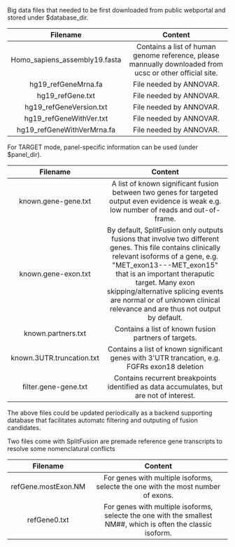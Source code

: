 Big data files that needed to be first downloaded from public webportal and stored under $database_dir.

| Filename                   | Content                                                        |
|:--------------------------:|:--------------------------------------------------------------:|
| Homo_sapiens_assembly19.fasta | Contains a list of human genome reference, please mannually downloaded from ucsc or other official site. |
| hg19_refGeneMrna.fa | File needed by ANNOVAR. |
| hg19_refGene.txt | File needed by ANNOVAR. |
| hg19_refGeneVersion.txt | File needed by ANNOVAR. |
| hg19_refGeneWithVer.txt | File needed by ANNOVAR. |
| hg19_refGeneWithVerMrna.fa | File needed by ANNOVAR. |


For TARGET mode, panel-specific information can be used (under $panel_dir).

| Filename                   | Content                                                        |
|:--------------------------:|:--------------------------------------------------------------:|
| known.gene-gene.txt | A list of known significant fusion between two genes for targeted output even evidence is weak e.g. low number of reads and out-of-frame. |
| known.gene-exon.txt | By default, SplitFusion only outputs fusions that involve two different genes. This file contains clinically relevant isoforms of a gene, e.g. "MET_exon13---MET_exon15" that is an important theraputic target. Many exon skipping/alternative splicing events are normal or of unknown clinical relevance and are thus not output by default. |
| known.partners.txt | Contains a list of known fusion partners of targets. |
| known.3UTR.truncation.txt | Contains a list of known significant genes with 3'UTR trancation, e.g. FGFRs exon18 deletion |
| filter.gene-gene.txt | Contains recurrent breakpoints identified as data accumulates, but are not of interest. |

The above files could be updated periodically as a backend supporting database that facilitates automatc filtering and outputing of fusion candidates.


Two files come with SplitFusion are premade reference gene transcripts to resolve some nomenclatural conflicts

| Filename                   | Content                                                        |
|:--------------------------:|:--------------------------------------------------------------:|
| refGene.mostExon.NM | For genes with multiple isoforms, selecte the one with the most number of exons. |
| refGene0.txt | For genes with multiple isoforms, selecte the one with the smallest NM##, which is often the classic isoform. |

